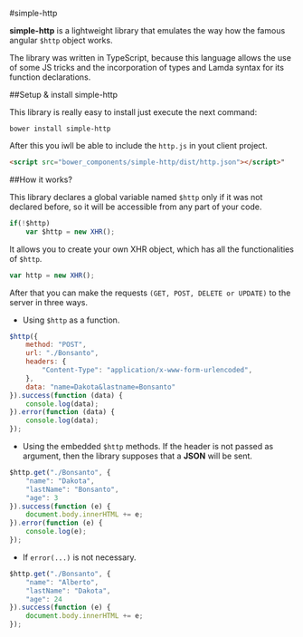 #simple-http

**simple-http** is a lightweight library that emulates the way how the famous angular `$http` object works.

The library was written in TypeScript, because this language allows the use of some JS tricks and the incorporation of types and
Lamda syntax for its function declarations.</p>

##Setup & install simple-http

This library is really easy to install just execute the next command:

```
bower install simple-http
```

After this you iwll be able to include the ```http.js``` in yout client project.

```html
<script src="bower_components/simple-http/dist/http.json"></script>"
```

##How it works?

This library declares a global variable named `$http` only if it was not declared before, so it will be accessible from any part of your code.

```javascript
if(!$http)
	var $http = new XHR();
```

It allows you to create your own XHR object, which has all the functionalities of `$http`.

```javascript
var http = new XHR();
```

After that you can make the requests `(GET, POST, DELETE or UPDATE)` to the server in three ways.


- Using `$http` as a function.

```javascript
$http({
	method: "POST",
	url: "./Bonsanto",
	headers: {
		"Content-Type": "application/x-www-form-urlencoded",
	},
	data: "name=Dakota&lastname=Bonsanto"
}).success(function (data) {
	console.log(data);
}).error(function (data) {
	console.log(data);
});
```

- Using the embedded `$http` methods. If the header is not passed as argument, then the library supposes that a **JSON** will be sent.  

```javascript
$http.get("./Bonsanto", {
	"name": "Dakota",
	"lastName": "Bonsanto",
	"age": 3
}).success(function (e) {
	document.body.innerHTML += e;
}).error(function (e) {
	console.log(e);
});
```
- If ```error(...)``` is not necessary.

```javascript
$http.get("./Bonsanto", {
	"name": "Alberto", 
	"lastName": "Dakota", 
	"age": 24
}).success(function (e) {
	document.body.innerHTML += e;
});
```